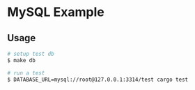 # MySQL Example

## Usage

```sh
# setup test db
$ make db

# run a test
$ DATABASE_URL=mysql://root@127.0.0.1:3314/test cargo test
```
